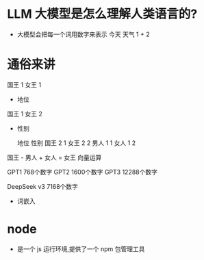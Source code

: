 # LLM 大模型是怎么理解人类语言的?
- 大模型会把每一个词用数字来表示
今天 天气
1   +   2


# 通俗来讲

国王 1
女王 1

- 地位

国王 1
女王 2

- 性别

     地位 性别
国王   2    1
女王   2    2
男人   1    1 
女人   1    2

国王 - 男人 + 女人 = 女王   向量运算


GPT1    768个数字
GPT2    1600个数字
GPT3    12288个数字


DeepSeek v3 7168个数字


- 词嵌入



# node 
- 是一个 js 运行环境,提供了一个 npm 包管理工具
